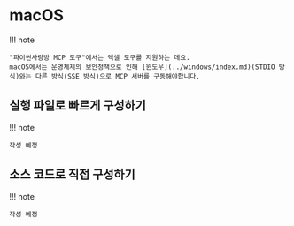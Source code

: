 # macOS

!!! note

    "파이썬사랑방 MCP 도구"에서는 엑셀 도구를 지원하는 데요.
    macOS에서는 운영체제의 보안정책으로 인해 [윈도우](../windows/index.md)(STDIO 방식)와는 다른 방식(SSE 방식)으로 MCP 서버를 구동해야합니다.

## 실행 파일로 빠르게 구성하기

!!! note

    작성 예정

## 소스 코드로 직접 구성하기

!!! note

    작성 예정